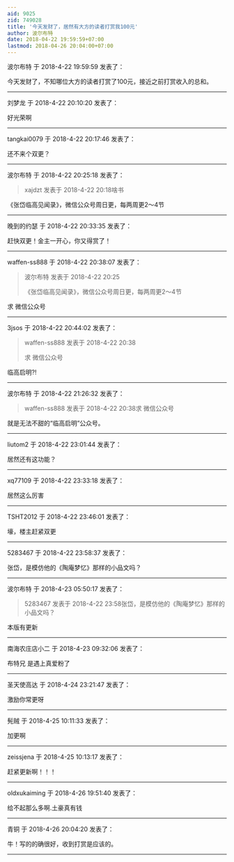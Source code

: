 ```yaml
---
aid: 9025
zid: 749028
title: '今天发财了，居然有大方的读者打赏我100元'
author: 波尔布特
date: 2018-04-22 19:59:59+07:00
lastmod: 2018-04-26 20:04:00+07:00
---
```


波尔布特 于 2018-4-22 19:59:59 发表了：

今天发财了，不知哪位大方的读者打赏了100元，接近之前打赏收入的总和。

---------

刘梦龙 于 2018-4-22 20:10:20 发表了：

好光荣啊

---------

tangkai0079 于 2018-4-22 20:17:46 发表了：

还不来个双更？

---------

波尔布特 于 2018-4-22 20:25:18 发表了：

> xajdzt 发表于 2018-4-22 20:18啥书



《张岱临高见闻录》，微信公众号周日更，每两周更2～4节

---------

晚到的约瑟 于 2018-4-22 20:33:35 发表了：

赶快双更！金主一开心，你又得赏了！

---------

waffen-ss888 于 2018-4-22 20:38:07 发表了：

> 波尔布特 发表于 2018-4-22 20:25
> 
> 《张岱临高见闻录》，微信公众号周日更，每两周更2～4节



求 微信公众号

---------

3jsos 于 2018-4-22 20:44:02 发表了：

> waffen-ss888 发表于 2018-4-22 20:38
> 
> 求 微信公众号



临高启明?!

---------

波尔布特 于 2018-4-22 21:26:32 发表了：

> waffen-ss888 发表于 2018-4-22 20:38求 微信公众号



就是无法不甜的“临高启明”公众号。

---------

liutom2 于 2018-4-22 23:01:44 发表了：

居然还有这功能？

---------

xq77109 于 2018-4-22 23:33:18 发表了：

居然这么厉害

---------

TSHT2012 于 2018-4-22 23:46:01 发表了：

壕，楼主赶紧双更

---------

5283467 于 2018-4-22 23:58:37 发表了：

张岱，是模仿他的《陶庵梦忆》那样的小品文吗？

---------

波尔布特 于 2018-4-23 05:50:17 发表了：

> 5283467 发表于 2018-4-22 23:58张岱，是模仿他的《陶庵梦忆》那样的小品文吗？



本版有更新

---------

南海农庄店小二 于 2018-4-23 09:32:06 发表了：

布特兄 是遇上真爱粉了

---------

圣天使高达 于 2018-4-24 23:21:47 发表了：

激励你常更呀

---------

髡贼 于 2018-4-25 10:11:33 发表了：

加更啊

---------

zeissjena 于 2018-4-25 10:13:17 发表了：

赶紧更新啊！！！

---------

oldxukaiming 于 2018-4-26 19:51:40 发表了：

给不起那么多啊.土豪真有钱

---------

青铜 于 2018-4-26 20:04:20 发表了：

牛！写的的确很好，收到打赏是应该的。

---------

